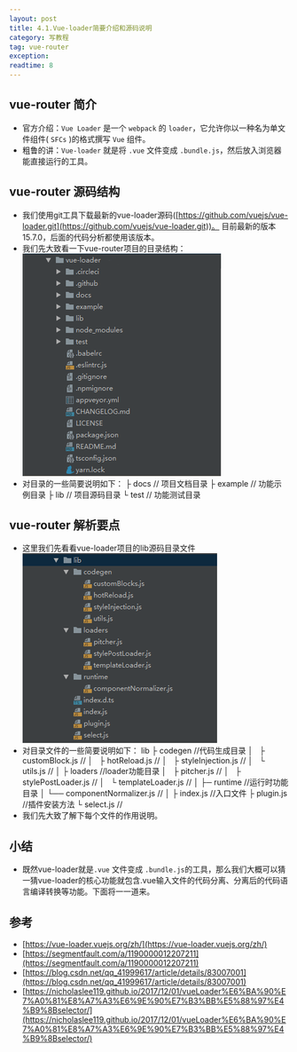 ```yaml
---
layout: post
title: 4.1.Vue-loader简要介绍和源码说明
category: 写教程
tag: vue-router
exception: 
readtime: 8
---
```


## vue-router 简介
* 官方介绍：`Vue Loader` 是一个 `webpack` 的 `loader`，它允许你以一种名为单文件组件( `SFCs` )的格式撰写 `Vue` 组件。
* 粗鲁的讲：`Vue-loader` 就是将 `.vue` 文件变成 `.bundle.js`，然后放入浏览器能直接运行的工具。

## vue-router 源码结构
* 我们使用git工具下载最新的vue-loader源码([https://github.com/vuejs/vue-loader.git](https://github.com/vuejs/vue-loader.git))。 目前最新的版本15.7.0，后面的代码分析都使用该版本。
* 我们先大致看一下vue-router项目的目录结构：
![vue-loader 项目目录结构](images/vue-loader-4-1.png)
* 对目录的一些简要说明如下：
├ docs      // 项目文档目录 
├ example   // 功能示例目录 
├ lib       // 项目源码目录
└ test      // 功能测试目录 

## vue-router 解析要点
* 这里我们先看看vue-loader项目的lib源码目录文件
![vue-loader 项目lib源码目录结构](images/vue-loader-4-2.png)
* 对目录文件的一些简要说明如下：
lib
├ codegen     //代码生成目录
│   ├ customBlock.js     //
│   ├ hotReload.js       //
│   ├ styleInjection.js  //
│   └ utils.js           //
│
├ loaders     //loader功能目录
│   ├ pitcher.js          //
│   ├ stylePostLoader.js  //
│   └ templateLoader.js   //
│
├─ runtime   //运行时功能目录
│     └── componentNormalizer.js  //
│
├ index.js    //入口文件
├ plugin.js   //插件安装方法
└ select.js   //
* 我们先大致了解下每个文件的作用说明。

## 小结
* 既然vue-loader就是`.vue` 文件变成 `.bundle.js`的工具，那么我们大概可以猜一猜vue-loader的核心功能就包含.vue输入文件的代码分离、分离后的代码语言编译转换等功能。下面将一一道来。

## 参考
* [https://vue-loader.vuejs.org/zh/](https://vue-loader.vuejs.org/zh/)
* [https://segmentfault.com/a/1190000012207211](https://segmentfault.com/a/1190000012207211)
* [https://blog.csdn.net/qq_41999617/article/details/83007001](https://blog.csdn.net/qq_41999617/article/details/83007001)
* [https://nicholaslee119.github.io/2017/12/01/vueLoader%E6%BA%90%E7%A0%81%E8%A7%A3%E6%9E%90%E7%B3%BB%E5%88%97%E4%B9%8Bselector/](https://nicholaslee119.github.io/2017/12/01/vueLoader%E6%BA%90%E7%A0%81%E8%A7%A3%E6%9E%90%E7%B3%BB%E5%88%97%E4%B9%8Bselector/)